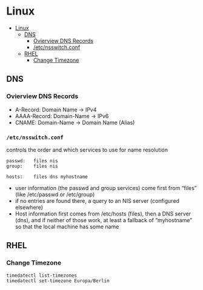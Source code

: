 # Linux
<!--ts-->
   * [Linux](#linux)
      * [DNS](#dns)
         * [Ovierview DNS Records](#ovierview-dns-records)
         * [/etc/nsswitch.conf](#etcnsswitchconf)
      * [RHEL](#rhel)
         * [Change Timezone](#change-timezone)

<!-- Added by: morelly_t1, at: Wed 23 Dec 2020 02:17:43 PM CET -->

<!--te-->

## DNS
### Ovierview DNS Records 
* A-Record: Domain Name -> IPv4
* AAAA-Record: Domain-Name -> IPv6
* CNAME: Domain-Name -> Domain Name (Alias)

### `/etc/nsswitch.conf`
controls the order and which services to use for name resolution
```
passwd:   files nis
group:    files nis

hosts:    files dns myhostname
```

* user information (the passwd and group services) come first from “files” (like /etc/passwd or /etc/group)
* if no entries are found there, a query to an NIS server (configured elsewhere) 
* Host information first comes from /etc/hosts (files), then a DNS server (dns), and if neither of those work, at least a fallback of “myhostname” so that the local machine has some name


## RHEL
### Change Timezone
```bash
timedatectl list-timezones
timedatectl set-timezone Europa/Berlin
```
